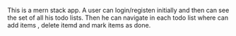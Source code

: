 This is a mern stack app. A user can login/registen initially and then can see the set of all his todo lists. Then he can navigate in each todo list where can add items , delete itemd and mark items as done.
